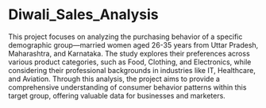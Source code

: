 # Diwali_Sales_Analysis
This project focuses on analyzing the purchasing behavior of a specific demographic group—married women aged 26-35 years from Uttar Pradesh, Maharashtra, and Karnataka. The study explores their preferences across various product categories, such as Food, Clothing, and Electronics, while considering their professional backgrounds in industries like IT, Healthcare, and Aviation. Through this analysis, the project aims to provide a comprehensive understanding of consumer behavior patterns within this target group, offering valuable data for businesses and marketers.
